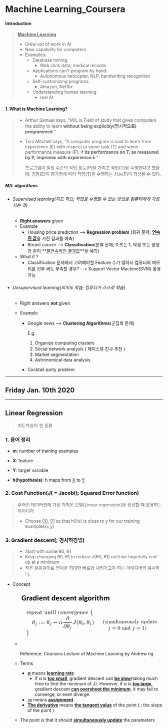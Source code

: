 # Machine Learning_Coursera

#### Introduction

> <u>**Machine Learning**</u>
>
> - Grew out of work in AI
> - New capability for computers
> - Examples:
>   - Database mining
>     - Web click data, medical records
>   - Applications can't program by hand.
>     - Autonomous helicopter, NLP, handwriting recognition
>   - Self-customizing programs
>     - Amazon, Netflix
>   - Understanding human learning
>     - real AI

#### 1. What is Machine Learning?

> - Arthur Samuel says, "M/L is Field of study that gives computers the ability to learn **without being explicitly(명시적으로) programmed.**"
>
> - Tom Mitchell says, "A computer program is said to learn from experience (E) with respect to some task (T) and some performance measure (P), if **its performance on T, as measured by P, improves with experience E**."
>
>   프로그램이 일정 수준의 작업 성능(P)을 가지고 작업(T)을 수행한다고 했을 때, 경험(E)이 증가함에 따라 작업(T)을 수행하는 성능(P)이 향상될 수 있다.



##### M/L algorithms

- ###### Supervised learning(지도 학습; 작업을 수행할 수 있는 방법을 컴퓨터에게 가르치는 것)

  - **Right answers** given
  - Example
    - Housing price prediction --> **Regression problem** (회귀 문제; <u>**연속된 값**</u>을 가진 결과를 예측)
    - Breast cancer --> **Classification**(분류 문제; 0 또는 1, 악성 또는 양성과 같이 **<u>불연속적인 결과값</u>**을 예측)
  - What if ?
    - Classification 문제에서 고려해야할 Feature 수가 많아서 컴퓨터의 메모리를 전부 써도 부족할 경우? --> Support Vector Machine(SVM) 활용 가능

- ###### Unsupervised learning(비지도 학습; 컴퓨터가 스스로 학습)

  - Right answers **not** given

  - Example

    - Google news --> **Clustering Algorithms**(군집화 문제)

      E.g. 

      1. Organize computing clusters
      2. Social network analysis ( 페이스북 친구 추천 )
      3. Market segmentation
      4. Astronomical data analysis

    - Cocktail party problem



---

## Friday Jan. 10th 2020

---



## Linear Regression

> 지도학습의 한 종류



### 1. 용어 정리

- **m**: number of training examples

- **X**: feature
- **Y**: target variable
- **h(hypothesis)**: h maps from <u>X</u> to <u>Y</u>



### 2. Cost Function(J( = Jacobi); Squared Error function)

> 주어진 데이터셋에 가장 가까운 모델(Linear regression)을 생성할 때 활용하는 아이디어
>
> - Choose <u>θ0, θ1</u> so that hθ(x) is close to y for our training examples(x,y)



### 3. Gradient descent(; 경사하강법)

> - Start with some θ0, θ1
> - Keep changing θ0, θ1 to reduce J(θ0, θ1) until we hopefully end up at a minimum
> - 작은 걸음걸이로 언덕을 최대한 빠르게 내려가고자 하는 아이디어와 유사하다.

- Concept

  - ![Gradient descent algorithm](https://github.com/swoos91/TIL/blob/master/Coursera_Andrew/reference/Gradient_descent_algorithm.png?raw=true)

    Reference: Coursera Lecture of Machine Learning by Andrew ng

  - Terms
    - **<u>α</u>** means **<u>learning rate</u>**
      - if α is **<u>too small</u>**, gradient descent can **<u>be slow</u>**(taking much time to find the minimum of J). However, if α is **<u>too large</u>**, gradient descent **<u>can overshoot the minimum</u>**. it may fail to converge, or even diverge.
    - **<u>:=</u>** means **<u>assignment</u>**
    - **<u>The derivative</u>** means **<u>the tangent value</u>** of the point ( ; the slope of the point )
  - The point is that it should **<u>simultaneously update</u>** the parameters 

